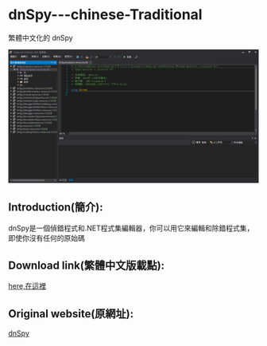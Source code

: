 # dnSpy---chinese-Traditional
繁體中文化的 dnSpy
 
![](./2452.jpg)
## Introduction(簡介):

dnSpy是一個偵錯程式和.NET程式集編輯器，你可以用它來編輯和除錯程式集，即使你沒有任何的原始碼


## Download link(繁體中文版載點):
  
  [here,在這裡](https://1drv.ms/u/s!AuCeI3Rb0vNfaRtAtal7EbWaVjk?e=XVbvXR)


## Original website(原網址): 

  
   [dnSpy](https://github.com/dnSpy/dnSpy)
